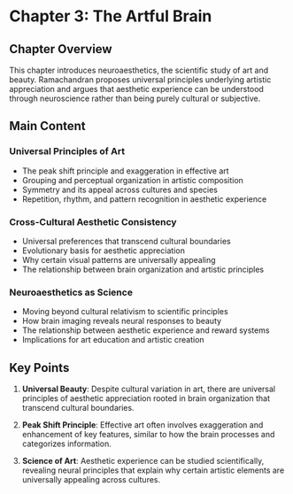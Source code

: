 # Chapter 3: The Artful Brain

## Chapter Overview
This chapter introduces neuroaesthetics, the scientific study of art and beauty. Ramachandran proposes universal principles underlying artistic appreciation and argues that aesthetic experience can be understood through neuroscience rather than being purely cultural or subjective.

## Main Content

### Universal Principles of Art
- The peak shift principle and exaggeration in effective art
- Grouping and perceptual organization in artistic composition
- Symmetry and its appeal across cultures and species
- Repetition, rhythm, and pattern recognition in aesthetic experience

### Cross-Cultural Aesthetic Consistency
- Universal preferences that transcend cultural boundaries
- Evolutionary basis for aesthetic appreciation
- Why certain visual patterns are universally appealing
- The relationship between brain organization and artistic principles

### Neuroaesthetics as Science
- Moving beyond cultural relativism to scientific principles
- How brain imaging reveals neural responses to beauty
- The relationship between aesthetic experience and reward systems
- Implications for art education and artistic creation

## Key Points

1. **Universal Beauty**: Despite cultural variation in art, there are universal principles of aesthetic appreciation rooted in brain organization that transcend cultural boundaries.

2. **Peak Shift Principle**: Effective art often involves exaggeration and enhancement of key features, similar to how the brain processes and categorizes information.

3. **Science of Art**: Aesthetic experience can be studied scientifically, revealing neural principles that explain why certain artistic elements are universally appealing across cultures.